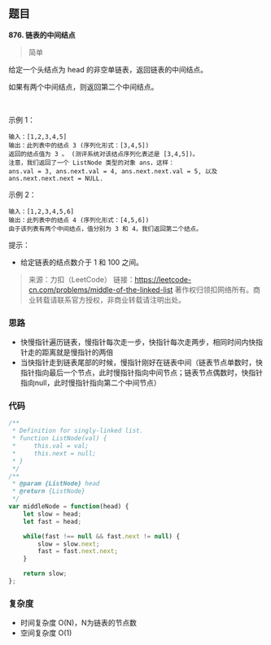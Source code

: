 ## 题目
**876. 链表的中间结点**
>简单

给定一个头结点为 head 的非空单链表，返回链表的中间结点。

如果有两个中间结点，则返回第二个中间结点。

 

示例 1：
```
输入：[1,2,3,4,5]
输出：此列表中的结点 3 (序列化形式：[3,4,5])
返回的结点值为 3 。 (测评系统对该结点序列化表述是 [3,4,5])。
注意，我们返回了一个 ListNode 类型的对象 ans，这样：
ans.val = 3, ans.next.val = 4, ans.next.next.val = 5, 以及 ans.next.next.next = NULL.
```

示例 2：
```
输入：[1,2,3,4,5,6]
输出：此列表中的结点 4 (序列化形式：[4,5,6])
由于该列表有两个中间结点，值分别为 3 和 4，我们返回第二个结点。
```

提示：
* 给定链表的结点数介于 1 和 100 之间。

>来源：力扣（LeetCode）
链接：https://leetcode-cn.com/problems/middle-of-the-linked-list
著作权归领扣网络所有。商业转载请联系官方授权，非商业转载请注明出处。

### 思路
* 快慢指针遍历链表，慢指针每次走一步，快指针每次走两步，相同时间内快指针走的距离就是慢指针的两倍
* 当快指针走到链表尾部的时候，慢指针刚好在链表中间（链表节点单数时，快指针指向最后一个节点，此时慢指针指向中间节点；链表节点偶数时，快指针指向null，此时慢指针指向第二个中间节点）


### 代码
```javascript
/**
 * Definition for singly-linked list.
 * function ListNode(val) {
 *     this.val = val;
 *     this.next = null;
 * }
 */
/**
 * @param {ListNode} head
 * @return {ListNode}
 */
var middleNode = function(head) {
    let slow = head;
    let fast = head;

    while(fast !== null && fast.next != null) {
        slow = slow.next;
        fast = fast.next.next;
    }

    return slow;
};
```

### 复杂度
* 时间复杂度 O(N)，N为链表的节点数
* 空间复杂度 O(1)
